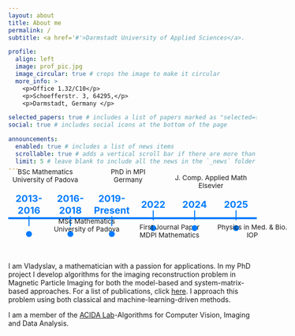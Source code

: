 ```yaml
---
layout: about
title: About me
permalink: /
subtitle: <a href='#'>Darmstadt University of Applied Sciences</a>.

profile:
  align: left
  image: prof_pic.jpg
  image_circular: true # crops the image to make it circular
  more_info: >
    <p>Office 1.32/C10</p>
    <p>Schoefferstr. 3, 64295,</p>
    <p>Darmstadt, Germany </p>

selected_papers: true # includes a list of papers marked as "selected={true}"
social: true # includes social icons at the bottom of the page

announcements:
  enabled: true # includes a list of news items
  scrollable: true # adds a vertical scroll bar if there are more than 3 news items
  limit: 5 # leave blank to include all the news in the `_news` folder
---
```


<!-- Timeline CSS -->
<style>
.timeline-container {
  display: flex;
  justify-content: space-between;
  align-items: center;
  position: relative;
  width: 100%;
  max-width: 900px;
  margin: 40px auto;
}

.timeline-line {
  position: absolute;
  top: 50%;
  left: 0;
  width: 100%;
  height: 4px;
  background-color: #007bff;
  z-index: -1;
}

.timeline-item {
  position: relative;
  text-align: center;
  width: 150px;
}

.timeline-date {
  font-weight: bold;
  color: #007bff;
  font-size: 1.2rem;
  transition: color 0.3s ease-in-out;
}

.timeline-item:hover .timeline-date {
  color: #ff5733; /* Changes color on hover */
}

.timeline-circle {
  width: 12px;
  height: 12px;
  background-color: #007bff;
  border-radius: 50%;
  display: block;
  margin: 10px auto;
  transition: transform 0.3s ease-in-out;
}

.timeline-item:hover .timeline-circle {
  transform: scale(1.3); /* Enlarges on hover */
}

.timeline-text {
  font-size: 0.85rem;
  max-width: 160px;
  margin-top: 10px;
  transition: opacity 0.3s ease-in-out;
}

.timeline-item:hover .timeline-text {
  opacity: 0.7; /* Slight fade effect on hover */
}

.timeline-content {
  position: absolute;
  width: 150px;
}

.timeline-content.top {
  top: -60px;
}

.timeline-content.bottom {
  top: 40px;
}

.timeline-connector {
  width: 2px;
  height: 20px;
  background-color: #007bff;
  margin: 0 auto;
}
</style>

<!-- Timeline HTML -->
<div class="timeline-container">
  <div class="timeline-line"></div>

  <div class="timeline-item">
    <div class="timeline-content top">
      <p class="timeline-text">BSc Mathematics<br>University of Padova</p>
    </div>
    <span class="timeline-date">2013-2016</span>
    <div class="timeline-connector"></div>
    <span class="timeline-circle"></span>
  </div>

  <div class="timeline-item">
    <div class="timeline-content bottom">
      <p class="timeline-text">MSc Mathematics<br>University of Padova</p>
    </div>
    <span class="timeline-date">2016-2018</span>
    <div class="timeline-connector"></div>
    <span class="timeline-circle"></span>
  </div>

  <div class="timeline-item">
    <div class="timeline-content top">
      <p class="timeline-text">PhD in MPI<br>Germany</p>
    </div>
    <span class="timeline-date">2019-Present</span>
    <div class="timeline-connector"></div>
    <span class="timeline-circle"></span>
  </div>

  <div class="timeline-item">
    <div class="timeline-content bottom">
      <p class="timeline-text">First Journal Paper<br>MDPI Mathematics</p>
    </div>
    <span class="timeline-date">2022</span>
    <div class="timeline-connector"></div>
    <span class="timeline-circle"></span>
  </div>

  <div class="timeline-item">
    <div class="timeline-content top">
      <p class="timeline-text">J. Comp. Applied Math<br>Elsevier</p>
    </div>
    <span class="timeline-date">2024</span>
    <div class="timeline-connector"></div>
    <span class="timeline-circle"></span>
  </div>

  <div class="timeline-item">
    <div class="timeline-content bottom">
      <p class="timeline-text">Physics in Med. & Bio.<br>IOP</p>
    </div>
    <span class="timeline-date">2025</span>
    <div class="timeline-connector"></div>
    <span class="timeline-circle"></span>
  </div>
</div>




I am Vladyslav, a mathematician with a passion for applications. In my PhD project I develop algorithms for the imaging reconstruction problem in Magnetic Particle Imaging for both the model-based and system-matrix-based approaches. For a list of publications, click [here](/vladyslavgapyak/publications/).
I approach this problem using both classical and machine-learning-driven methods.

I am a member of the [ACIDA Lab](https://fbmn.h-da.de/acida)-Algorithms for Computer Vision, Imaging and Data Analysis.


